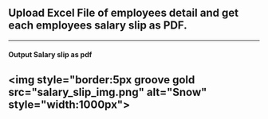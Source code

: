 
## Upload <b>Excel File</b> of employees detail and get each employees salary slip as PDF.

--------------------------------------------------------------------------------------------------------------------------------
<h4> Output Salary slip as pdf </h4>


<img style="border:5px groove gold src="salary_slip_img.png" alt="Snow" style="width:1000px">
--------------------------------------------------------------------------------------------------------------------------------

